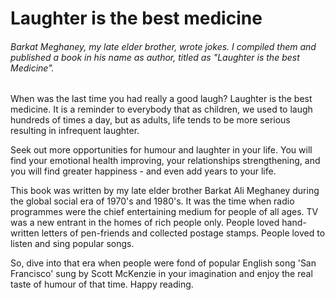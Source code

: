 # Laughter is the best medicine
<h6>Barkat Meghaney, my late elder brother, wrote jokes.  I compiled them and published a book in his name as author, titled as "Laughter is the best Medicine".</h6>

When was the last time you had really a good laugh?  Laughter is the best medicine.  It is a reminder to everybody that as children, we used to laugh hundreds of times a day, but as adults, life tends to be more serious resulting in infrequent laughter. 

Seek out more opportunities for humour and laughter in your life. You will find your emotional health improving, your relationships strengthening, and you will find greater happiness - and even add years to your life.

This book was written by my late elder brother Barkat Ali Meghaney during the global social era of 1970's and 1980's. It was the time when radio programmes were the chief entertaining medium for people of all ages. TV was a new entrant in the homes of rich people only. People loved hand-written letters of pen-friends and collected postage stamps. People loved to listen and sing popular songs.

So, dive into that era when people were fond of popular English song 'San Francisco' sung by Scott McKenzie in 
your imagination and enjoy the real taste of humour of that time.  Happy reading.
